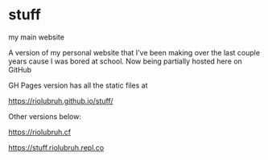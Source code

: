 # stuff
my main website

A version of my personal website that I've been making over the last couple years cause I was bored at school. Now being partially hosted here on GitHub

GH Pages version has all the static files at

https://riolubruh.github.io/stuff/

Other versions below:

https://riolubruh.cf

https://stuff.riolubruh.repl.co
